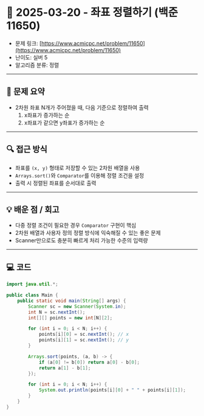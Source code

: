 # 📅 2025-03-20 - 좌표 정렬하기 (백준 11650)

<!-- 문제 링크 -->
- 문제 링크: [https://www.acmicpc.net/problem/11650](https://www.acmicpc.net/problem/11650)
- 난이도: 실버 5
- 알고리즘 분류: 정렬

---

## 📌 문제 요약

- 2차원 좌표 N개가 주어졌을 때, 다음 기준으로 정렬하여 출력
    1. x좌표가 증가하는 순
    2. x좌표가 같으면 y좌표가 증가하는 순

---

## 🔍 접근 방식

- 좌표를 `(x, y)` 형태로 저장할 수 있는 2차원 배열을 사용
- `Arrays.sort()`와 `Comparator`를 이용해 정렬 조건을 설정
- 출력 시 정렬된 좌표를 순서대로 출력

---

## 💡 배운 점 / 회고

- 다중 정렬 조건이 필요한 경우 `Comparator` 구현이 핵심
- 2차원 배열과 사용자 정의 정렬 방식에 익숙해질 수 있는 좋은 문제
- Scanner만으로도 충분히 빠르게 처리 가능한 수준의 입력량

---

## 💻 코드

```java
import java.util.*;

public class Main {
    public static void main(String[] args) {
        Scanner sc = new Scanner(System.in);
        int N = sc.nextInt();
        int[][] points = new int[N][2];

        for (int i = 0; i < N; i++) {
            points[i][0] = sc.nextInt(); // x
            points[i][1] = sc.nextInt(); // y
        }

        Arrays.sort(points, (a, b) -> {
            if (a[0] != b[0]) return a[0] - b[0];
            return a[1] - b[1];
        });

        for (int i = 0; i < N; i++) {
            System.out.println(points[i][0] + " " + points[i][1]);
        }
    }
}
